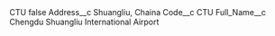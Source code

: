 <?xml version="1.0" encoding="UTF-8"?>
<CustomMetadata xmlns="http://soap.sforce.com/2006/04/metadata" xmlns:xsi="http://www.w3.org/2001/XMLSchema-instance" xmlns:xsd="http://www.w3.org/2001/XMLSchema">
    <label>CTU</label>
    <protected>false</protected>
    <values>
        <field>Address__c</field>
        <value xsi:type="xsd:string">Shuangliu, Chaina</value>
    </values>
    <values>
        <field>Code__c</field>
        <value xsi:type="xsd:string">CTU</value>
    </values>
    <values>
        <field>Full_Name__c</field>
        <value xsi:type="xsd:string">Chengdu Shuangliu International Airport</value>
    </values>
</CustomMetadata>
